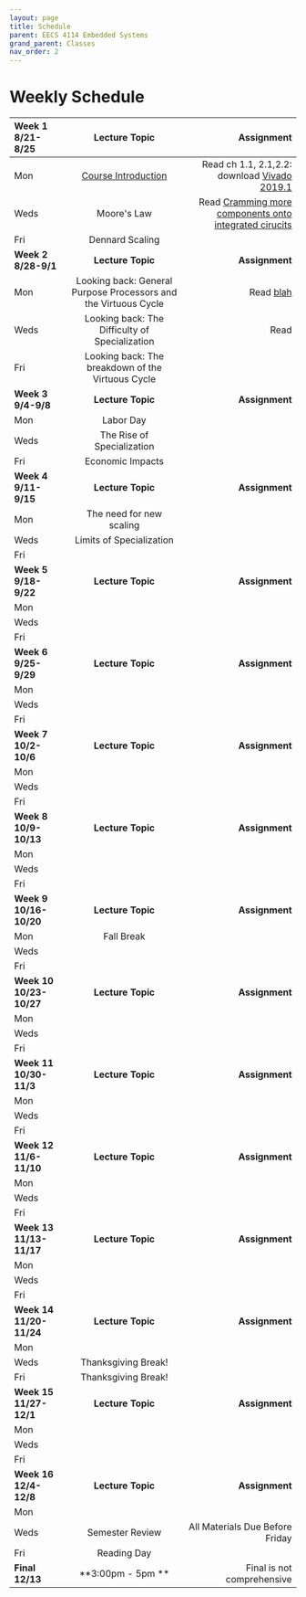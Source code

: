 ```yaml
---
layout: page
title: Schedule
parent: EECS 4114 Embedded Systems
grand_parent: Classes
nav_order: 2
---
```


# Weekly Schedule

| Week 1 8/21-8/25       | Lecture Topic                          | Assignment          |
| :----------- | :----------------------------------------------: | --------------------:|
| Mon   | [Course Introduction](../../_modules/eecs-4114/4114_intro_F23.pdf) |  Read ch 1.1, 2.1,2.2: download [Vivado 2019.1](https://www.xilinx.com/support/download/index.html/content/xilinx/en/downloadNav/vivado-design-tools/archive.html)     |
| Weds  | Moore's Law |  Read [Cramming more components onto integrated cirucits](../../_modules/domain-specific-accelerators/gordon_moore_1965_article.pdf)|
| Fri   | Dennard Scaling |    |
| **Week 2 8/28-9/1**       |  **Lecture Topic**                        | **Assignment**          |
| Mon   | Looking back: General Purpose Processors and the Virtuous Cycle |  Read  [blah](https://dl.acm.org/doi/10.1145/3430936)   |
| Weds  | Looking back: The Difficulty of Specialization |  Read  |
| Fri   | Looking back: The breakdown of the Virtuous Cycle |    |
| **Week 3 9/4-9/8**       |  **Lecture Topic**                    |     **Assignment**      |
| Mon   | Labor Day |      |
| Weds  | The Rise of Specialization |   |
| Fri   | Economic Impacts |    |
| **Week 4 9/11-9/15**       |  **Lecture Topic**                        | **Assignment**          |
| Mon   | The need for new scaling |  |
| Weds  | Limits of Specialization |  |
| Fri   |  |  |
| **Week 5 9/18-9/22**       |  **Lecture Topic**                    |     **Assignment**      |
| Mon   |  |  |
| Weds  |  |  |
| Fri   |  |  |
| **Week 6 9/25-9/29**       |  **Lecture Topic**                        | **Assignment**          |
| Mon   | |   |
| Weds  | |   |
| Fri   | |   |
| **Week 7 10/2-10/6**       |  **Lecture Topic**                    |     **Assignment**      |
| Mon   |  |  |
| Weds  |  |  |
| Fri   |  |  |
| **Week 8 10/9-10/13**       |  **Lecture Topic**                        | **Assignment**          |
| Mon   |  |  |
| Weds  |  |  |
| Fri   |  |  |
| **Week 9 10/16-10/20**       |  **Lecture Topic**                    |     **Assignment**      |
| Mon   | Fall Break |     |
| Weds  |  |  |
| Fri   |  |  |
| **Week 10 10/23-10/27**       |  **Lecture Topic**                        | **Assignment**          |
| Mon   |  |  |
| Weds  |  |  |
| Fri   |  |  |
| **Week 11 10/30-11/3**       |  **Lecture Topic**                        | **Assignment**          |
| Mon   |  |  | 
| Weds  |  |  |
| Fri   |  |  |
| **Week 12 11/6-11/10**       |  **Lecture Topic**                        | **Assignment**          |
| Mon   |  |  |
| Weds  |  |  |
| Fri   |  |  |
| **Week 13 11/13-11/17**       |  **Lecture Topic**                        | **Assignment**          |
| Mon   |  |  |
| Weds  |  |  |
| Fri   |  |  |
| **Week 14 11/20-11/24**       |  **Lecture Topic**                        | **Assignment**          |
| Mon   |  |  |
| Weds  |  Thanksgiving Break! |   |
| Fri   |  Thanksgiving Break!|    |
| **Week 15 11/27-12/1**       |  **Lecture Topic**                        | **Assignment**          |
| Mon   |  |  |
| Weds  |  |  |
| Fri   |  |  |
| **Week 16 12/4-12/8**       |  **Lecture Topic**                        | **Assignment**          |
| Mon   |  |  |
| Weds  |  Semester Review| All Materials Due Before Friday  |
| Fri   |  Reading Day|   |
| **Final 12/13**       |  **3:00pm - 5pm **                    | Final is not comprehensive         |





